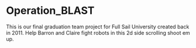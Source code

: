 # Operation_BLAST
This is our final graduation team project for Full Sail University created back in 2011. Help Barron and Claire fight robots in this 2d side scrolling shoot em up.
